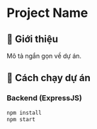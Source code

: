 # Project Name

## 📌 Giới thiệu

Mô tả ngắn gọn về dự án.

## 🚀 Cách chạy dự án

### Backend (ExpressJS)

```sh
npm install
npm start
```
